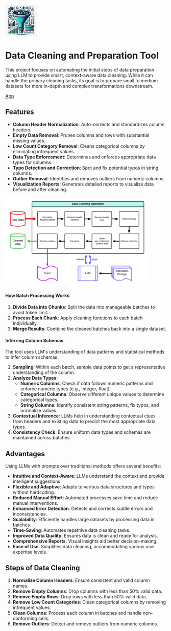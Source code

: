 <img src="appendix/icon.webp" width=100 height="auto">

# Data Cleaning and Preparation Tool
This project focuses on automating the initial steps of data preparation using LLM to provide smart, context-aware data cleaning. While it can handle the primary cleaning tasks, its goal is to prepare small to medium datasets for more in-depth and complex transformations downstream.

[App](https://huggingface.co/spaces/reab5555/Data-Cleaner)

## Features
- **Column Header Normalization**: Auto-corrects and standardizes column headers.
- **Empty Data Removal**: Prunes columns and rows with substantial missing values.
- **Low Count Category Removal**: Cleans categorical columns by eliminating infrequent values.
- **Data Type Enforcement**: Determines and enforces appropriate data types for columns.
- **Typo Detection and Correction**: Spot and fix potential typos in string columns.
- **Outlier Removal**: Identifies and removes outliers from numeric columns.
- **Visualization Reports**: Generates detailed reports to visualize data before and after cleaning.

<img src="appendix/flow.png" width=450 height="auto">

#### How Batch Processing Works
1. **Divide Data into Chunks**: Split the data into manageable batches to avoid token limit.
2. **Process Each Chunk**: Apply cleaning functions to each batch individually.
3. **Merge Results**: Combine the cleaned batches back into a single dataset.

#### Inferring Column Schemas
The tool uses LLM's understanding of data patterns and statistical methods to infer column schemas:

1. **Sampling**: Within each batch, sample data points to get a representative understanding of the column.
2. **Analyze Data Types**:
   - **Numeric Columns**: Check if data follows numeric patterns and enforce numeric types (e.g., integer, float).
   - **Categorical Columns**: Observe different unique values to determine categorical types.
   - **String Columns**: Identify consistent string patterns, fix typos, and normalize values.
3. **Contextual Inference**: LLMs help in understanding contextual clues from headers and existing data to predict the most appropriate data types.
4. **Consistency Check**: Ensure uniform data types and schemas are maintained across batches.
   
## Advantages
Using LLMs with prompts over traditional methods offers several benefits:   
- **Intuitive and Context-Aware**: LLMs understand the context and provide intelligent suggestions.   
- **Flexible and Adaptive**: Adapts to various data structures and types without hardcoding.   
- **Reduced Manual Effort**: Automated processes save time and reduce manual interventions.   
- **Enhanced Error Detection**: Detects and corrects subtle errors and inconsistencies.   
- **Scalability**: Efficiently handles large datasets by processing data in batches.
- **Time-Saving**: Automates repetitive data cleaning tasks.
- **Improved Data Quality**: Ensures data is clean and ready for analysis.
- **Comprehensive Reports**: Visual insights aid better decision-making.
- **Ease of Use**: Simplifies data cleaning, accommodating various user expertise levels.

## Steps of Data Cleaning
1. **Normalize Column Headers**: Ensure consistent and valid column names.
2. **Remove Empty Columns**: Drop columns with less than 50% valid data.
3. **Remove Empty Rows**: Drop rows with less than 50% valid data.
4. **Remove Low Count Categories**: Clean categorical columns by removing infrequent values.
5. **Clean Columns**: Process each column in batches and handle non-conforming cells.
6. **Remove Outliers**: Detect and remove outliers from numeric columns.



